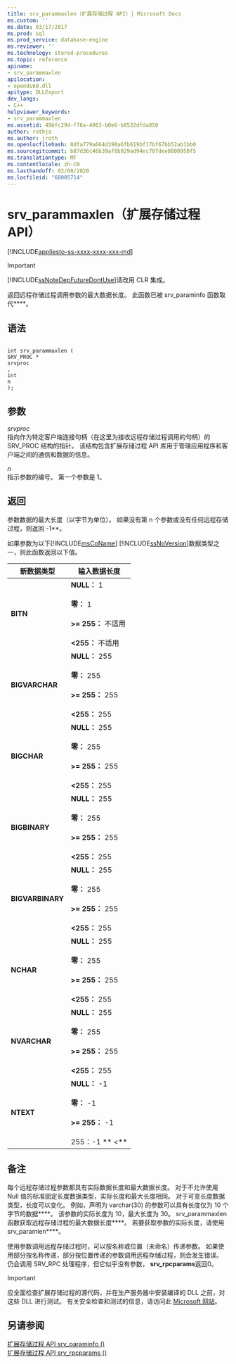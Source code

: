 ```yaml
---
title: srv_parammaxlen（扩展存储过程 API）| Microsoft Docs
ms.custom: ''
ms.date: 03/17/2017
ms.prod: sql
ms.prod_service: database-engine
ms.reviewer: ''
ms.technology: stored-procedures
ms.topic: reference
apiname:
- srv_parammaxlen
apilocation:
- opends60.dll
apitype: DLLExport
dev_langs:
- C++
helpviewer_keywords:
- srv_parammaxlen
ms.assetid: 49bfc29d-f76a-4963-b0e6-b8532dfda850
author: rothja
ms.author: jroth
ms.openlocfilehash: 8dfa779a664d398a6fb619bf17bf67bb52ab1bb0
ms.sourcegitcommit: b87d36c46b39af8b929ad94ec707dee8800950f5
ms.translationtype: MT
ms.contentlocale: zh-CN
ms.lasthandoff: 02/08/2020
ms.locfileid: "68005714"
---
```

# <a name="srv_parammaxlen-extended-stored-procedure-api"></a>srv_parammaxlen（扩展存储过程 API）
[!INCLUDE[appliesto-ss-xxxx-xxxx-xxx-md](../../includes/appliesto-ss-xxxx-xxxx-xxx-md.md)]
    
> [!IMPORTANT]  
>  [!INCLUDE[ssNoteDepFutureDontUse](../../includes/ssnotedepfuturedontuse-md.md)]请改用 CLR 集成。  
  
 返回远程存储过程调用参数的最大数据长度。 此函数已被 srv_paraminfo 函数取代****。  
  
## <a name="syntax"></a>语法  
  
```  
  
int srv_parammaxlen (  
SRV_PROC *  
srvproc  
,  
int  
n   
);  
```  
  
## <a name="arguments"></a>参数  
 *srvproc*  
 指向作为特定客户端连接句柄（在这里为接收远程存储过程调用的句柄）的 SRV_PROC 结构的指针。 该结构包含扩展存储过程 API 库用于管理应用程序和客户端之间的通信和数据的信息。  
  
 *n*  
 指示参数的编号。 第一个参数是 1。  
  
## <a name="returns"></a>返回  
 参数数据的最大长度（以字节为单位）。 如果没有第 n 个参数或没有任何远程存储过程，则返回 -1**。  
  
 如果参数为以下[!INCLUDE[msCoName](../../includes/msconame-md.md)] [!INCLUDE[ssNoVersion](../../includes/ssnoversion-md.md)]数据类型之一，则此函数返回以下值。  
  
|新数据类型|输入数据长度|  
|--------------------|-----------------------|  
|**BITN**|**NULL：** 1<br /><br /> **零：** 1<br /><br /> **>= 255：** 不适用<br /><br /> **<255：** 不适用|  
|**BIGVARCHAR**|**NULL：** 255<br /><br /> **零：** 255<br /><br /> **>= 255：** 255<br /><br /> **<255：** 255|  
|**BIGCHAR**|**NULL：** 255<br /><br /> **零：** 255<br /><br /> **>= 255：** 255<br /><br /> **<255：** 255|  
|**BIGBINARY**|**NULL：** 255<br /><br /> **零：** 255<br /><br /> **>= 255：** 255<br /><br /> **<255：** 255|  
|**BIGVARBINARY**|**NULL：** 255<br /><br /> **零：** 255<br /><br /> **>= 255：** 255<br /><br /> **<255：** 255|  
|**NCHAR**|**NULL：** 255<br /><br /> **零：** 255<br /><br /> **>= 255：** 255<br /><br /> **<255：** 255|  
|**NVARCHAR**|**NULL：** 255<br /><br /> **零：** 255<br /><br /> **>= 255：** 255<br /><br /> **<255：** 255|  
|**NTEXT**|**NULL：** -1<br /><br /> **零：** -1<br /><br /> **>= 255：** -1<br /><br /> 255：-1 ** \<**|  
  
## <a name="remarks"></a>备注  
 每个远程存储过程参数都具有实际数据长度和最大数据长度。 对于不允许使用 Null 值的标准固定长度数据类型，实际长度和最大长度相同。 对于可变长度数据类型，长度可以变化。 例如，声明为 varchar(30) 的参数可以具有长度仅为 10 个字节的数据****。 该参数的实际长度为 10，最大长度为 30。 srv_parammaxlen 函数获取远程存储过程的最大数据长度****。 若要获取参数的实际长度，请使用 srv_paramlen****。  
  
 使用参数调用远程存储过程时，可以按名称或位置（未命名）传递参数。 如果使用部分按名称传递，部分按位置传递的参数调用远程存储过程，则会发生错误。 仍会调用 SRV_RPC 处理程序，但它似乎没有参数， **srv_rpcparams**返回0。  
  
> [!IMPORTANT]  
>  应全面检查扩展存储过程的源代码，并在生产服务器中安装编译的 DLL 之前，对这些 DLL 进行测试。 有关安全检查和测试的信息，请访问此 [Microsoft 网站](https://go.microsoft.com/fwlink/?LinkID=54761&amp;clcid=0x409https://msdn.microsoft.com/security/)。  
  
## <a name="see-also"></a>另请参阅  
 [扩展存储过程 API srv_paraminfo &#40;&#41;](../../relational-databases/extended-stored-procedures-reference/srv-paraminfo-extended-stored-procedure-api.md)   
 [扩展存储过程 API srv_rpcparams &#40;&#41;](../../relational-databases/extended-stored-procedures-reference/srv-rpcparams-extended-stored-procedure-api.md)  
  
  
